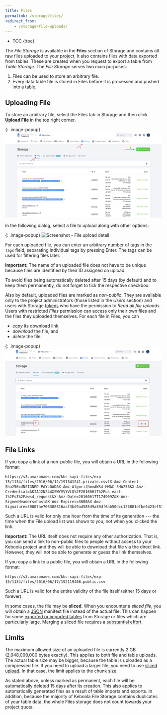 ```yaml
---
title: Files
permalink: /storage/files/
redirect_from:
    - /storage/file-uploads/
---
```


* TOC
{:toc}

The *File Storage* is available in the **Files** section of Storage and contains all raw files uploaded to your project.
It also contains files with data exported from tables. These are created when you request to export a table from *Table Storage*. The *File Storage* serves two main purposes:

1. Files can be used to store an arbitrary file.
2. Every data table file is stored in Files before it is processed and pushed into a table.

## Uploading File
To store an arbitrary file, select the Files tab in Storage and then click **Upload File** in the top right corner.

{: .image-popup}
![Screenshot - File uploads](/storage/files/files.png)

In the following dialog, select a file to upload along with other options:

{: .image-popup}
![Screenshot - File upload detail](/storage/files/files-detail.png)

For each uploaded file, you can enter an arbitrary number of tags in the `Tags` field, 
separating individual tags by pressing Enter. The tags can be used for filtering files later.

**Important:** The name of an uploaded file does not have to be unique because
files are identified by their ID assigned on upload.

To avoid files being automatically deleted after 15 days (by default) and to keep them permanently,
do not forget to tick the respective checkbox.

Also by default, uploaded files are marked as *non-public*. They are available only to the project
administrators (those listed in the *Users* section)
and users with Storage [tokens](/management/project/tokens/) who have the permission to *Read all file uploads*.
Users with restricted *Files* permission can access only their own files and the files
they uploaded themselves.
For each file in Files, you can

- *copy* its download link,
- *download* the file, and
- *delete* the file.

{: .image-popup}
![Screenshot - File upload detail](/storage/files/files-download-file.png)

## File Links
If you copy a link of a non-public file, you will obtain a URL in the following format:

    https://s3.amazonaws.com/kbc-sapi-files/exp-15/1134/files/2016/06/12/191341241.private.csv?X-Amz-Content-Sha256=UNSIGNED-PAYLOAD&X-Amz-Algorithm=AWS4-HMAC-SHA256&X-Amz-Credential=AKIAJ2N244XSWYVVYVLQ%2F20160617%2Fus-east-1%2Fs3%2Faws4_request&X-Amz-Date=20160617T174909Z&X-Amz-SignedHeaders=host&X-Amz-Expires=3600&X-Amz-Signature=30007ae706388816aaf3bd9ad585d9a30df6ab50dcc126881efbe6423ef57909

Such a URL is valid for only one hour from the time of its generation --- the time when the File upload list 
was shown to you, not when you clicked the link.

**Important:** The URL itself does not require any other authorization.
That is, you can send a link to non-public files to people without access to your Keboola project and they
will be able to download that file via the direct link. However, they will not be able to generate 
or guess the link themselves.

If you copy a link to a public file, you will obtain a URL in the following format:

    https://s3.amazonaws.com/kbc-sapi-files/exp-15/1134/files/2016/06/17/192119408.public.csv

Such a URL is valid for the entire validity of the file itself (either 15 days or forever).

In some cases, the file may be **sliced**. When you encounter a *sliced file*, you will 
obtain a [JSON](https://en.wikipedia.org/wiki/JSON) manifest file instead of the actual file. 
This can happen for some [exported or imported tables](/storage/tables/uploads/) from Storage or files which are particularly large.
Merging a sliced file requires a [substantial effort](https://developers.keboola.com/integrate/storage/api/import-export/#working-with-sliced-files).

## Limits
The maximum allowed size of an uploaded file is currently 2 GB (2,048,000,000 bytes exactly). 
This applies to both file and table uploads. 
The actual table size may be bigger, because the table is uploaded as a compressed file. 
If you need to upload a larger file, you need to use 
[sliced upload](https://keboola.docs.apiary.io/#reference/files). 
In that case, the limit applies to the chunk size.

As stated above, unless marked as permanent, each file will be automatically deleted 15 days after its creation. 
This also applies to automatically generated files as a result of table imports and exports. 
In addition, because the majority of Keboola File Storage contains duplicates of your table data, 
the whole Files storage does not count towards your project quota.
